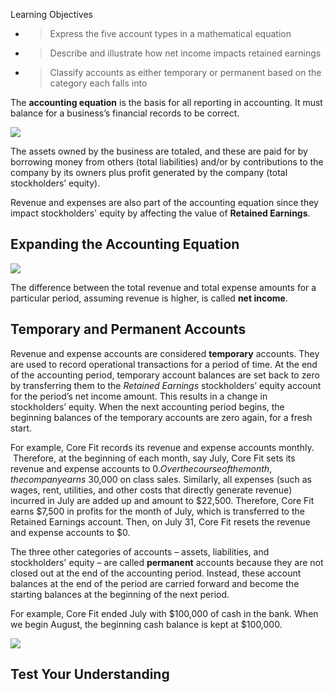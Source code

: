 Learning Objectives

  - > Express the five account types in a mathematical equation

  - > Describe and illustrate how net income impacts retained earnings

  - > Classify accounts as either temporary or permanent based on the category each falls into

The **accounting equation** is the basis for all reporting in accounting. It must balance for a business’s financial records to be correct.

![](./Chapter_1_Introduction_to_business_and_accounting_concepts/media/03_AccountingEquation/image1.png)

The assets owned by the business are totaled, and these are paid for by borrowing money from others (total liabilities) and/or by contributions to the company by its owners plus profit generated by the company (total stockholders’ equity).

Revenue and expenses are also part of the accounting equation since they impact stockholders' equity by affecting the value of **Retained Earnings**.

## Expanding the Accounting Equation

![](./Chapter_1_Introduction_to_business_and_accounting_concepts/media/03_AccountingEquation/image2.png)

The difference between the total revenue and total expense amounts for a particular period, assuming revenue is higher, is called **net income**.

## Temporary and Permanent Accounts

Revenue and expense accounts are considered **temporary** accounts. They are used to record operational transactions for a period of time. At the end of the accounting period, temporary account balances are set back to zero by transferring them to the *Retained Earnings* stockholders’ equity account for the period’s net income amount. This results in a change in stockholders’ equity. When the next accounting period begins, the beginning balances of the temporary accounts are zero again, for a fresh start.

For example, Core Fit records its revenue and expense accounts monthly.  Therefore, at the beginning of each month, say July, Core Fit sets its revenue and expense accounts to $0.  Over the course of the month, the company earns ~$30,000 on class sales. Similarly, all expenses (such as wages, rent, utilities, and other costs that directly generate revenue) incurred in July are added up and amount to $22,500. Therefore, Core Fit earns $7,500 in profits for the month of July, which is transferred to the Retained Earnings account. Then, on July 31, Core Fit resets the revenue and expense accounts to $0.  

The three other categories of accounts – assets, liabilities, and stockholders' equity – are called **permanent** accounts because they are not closed out at the end of the accounting period. Instead, these account balances at the end of the period are carried forward and become the starting balances at the beginning of the next period.

For example, Core Fit ended July with $100,000 of cash in the bank. When we begin August, the beginning cash balance is kept at $100,000.

![](./Chapter_1_Introduction_to_business_and_accounting_concepts/media/03_AccountingEquation/image3.png)

## Test Your Understanding 

